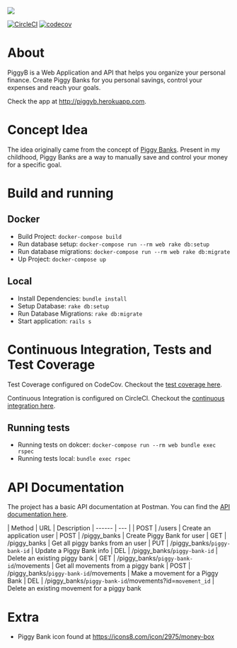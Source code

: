 [<img src="https://user-images.githubusercontent.com/4305837/39401430-889229ca-4b1b-11e8-8d6a-6ff20438ef8e.png">](http://piggyb.herokuapp.com)

[![CircleCI](https://circleci.com/bb/gabrielqueiroz/piggyb.svg?style=svg&circle-token=fcf5b3e2909c0a90ad79a5b6c9cc9ec06e67409d)](https://circleci.com/bb/gabrielqueiroz/piggyb)
[![codecov](https://codecov.io/bb/gabrielqueiroz/piggyb/branch/master/graph/badge.svg?token=r55jC2x5G8)](https://codecov.io/bb/gabrielqueiroz/piggyb)

# About

PiggyB is a Web Application and API that helps you organize your personal finance.
Create Piggy Banks for you personal savings, control your expenses and reach your goals.

Check the app at http://piggyb.herokuapp.com.

# Concept Idea

The idea originally came from the concept of [Piggy Banks](https://en.wikipedia.org/wiki/Piggy_bank).
Present in my childhood, Piggy Banks are a way to manually save and control your money for a specific goal.

# Build and running

## Docker

- Build Project: `docker-compose build`
- Run database setup: `docker-compose run --rm web rake db:setup`
- Run database migrations: `docker-compose run --rm web rake db:migrate`
- Up Project: `docker-compose up`

## Local

- Install Dependencies: `bundle install`
- Setup Database: `rake db:setup`
- Run Database Migrations: `rake db:migrate`
- Start application: `rails s`

# Continuous Integration, Tests and Test Coverage

Test Coverage configured on CodeCov. Checkout the [test coverage here](https://codecov.io/bb/gabrielqueiroz/piggyb).

Continuous Integration is configured on CircleCI. Checkout the [continuous integration here](https://circleci.com/bb/gabrielqueiroz/piggyb).

## Running tests

- Running tests on dokcer: `docker-compose run --rm web bundle exec rspec`
- Running tests local: `bundle exec rspec`

# API Documentation

The project has a basic API documentation at Postman. You can find the [API documentation here](https://documenter.getpostman.com/view/4267992/RW1dFJ63#951e7a4f-f625-4bd7-8b34-5ed2cea98d86).

| Method | URL | Description
| ------ | --- |
| POST   | /users | Create an application user
| POST   | /piggy_banks | Create Piggy Bank for user
| GET    | /piggy_banks | Get all piggy banks from an user
| PUT    | /piggy_banks/`piggy-bank-id` | Update a Piggy Bank info
| DEL    | /piggy_banks/`piggy-bank-id` | Delete an existing piggy bank
| GET    | /piggy_banks/`piggy-bank-id`/movements | Get all movements from a piggy bank
| POST   | /piggy_banks/`piggy-bank-id`/movements | Make a movement for a Piggy Bank
| DEL    | /piggy_banks/`piggy-bank-id`/movements?id=`movement_id` | Delete an existing movement for a piggy bank

# Extra

- Piggy Bank icon found at https://icons8.com/icon/2975/money-box
